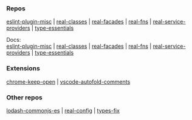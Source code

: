 ### Repos

[eslint-plugin-misc](https://github.com/iliubinskii/eslint-plugin-misc) |
[real-classes](https://github.com/iliubinskii/real-classes) |
[real-facades](https://github.com/iliubinskii/real-facades) |
[real-fns](https://github.com/iliubinskii/real-fns) |
[real-service-providers](https://github.com/iliubinskii/real-service-providers) |
[type-essentials](https://github.com/iliubinskii/type-essentials)

Docs:\
[eslint-plugin-misc](https://iliubinskii.github.io/eslint-plugin-misc/) |
[real-classes](https://iliubinskii.github.io/real-classes/) |
[real-facades](https://iliubinskii.github.io/real-facades/) |
[real-fns](https://iliubinskii.github.io/real-fns/) |
[real-service-providers](https://iliubinskii.github.io/real-service-providers/) |
[type-essentials](https://iliubinskii.github.io/type-essentials/)

### Extensions

[chrome-keep-open](https://github.com/iliubinskii/chrome-keep-open) |
[vscode-autofold-comments](https://github.com/iliubinskii/vscode-autofold-comments)

### Other repos

[lodash-commonjs-es](https://github.com/iliubinskii/lodash-commonjs-es) |
[real-config](https://github.com/iliubinskii/real-config) |
[types-fix](https://github.com/iliubinskii/types-fix)
